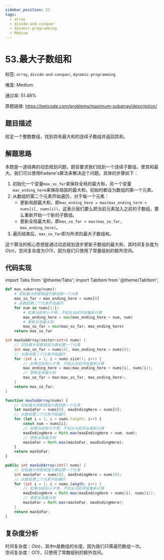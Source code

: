 ```yaml
---
sidebar_position: 53
tags:
  - array
  - divide-and-conquer
  - dynamic-programming
  - Medium
---
```


# 53.最大子数组和

标签: `array`, `divide-and-conquer`, `dynamic-programming`

难度: Medium

通过率: 51.48%

原题链接: https://leetcode.com/problems/maximum-subarray/description/

## 题目描述
给定一个整数数组，找到具有最大和的连续子数组并返回其和。

## 解题思路
本题是一道经典的动态规划问题，题目要求我们找到一个连续子数组，使其和最大。我们可以使用Kadane's算法来解决这个问题。具体的步骤如下：  

1. 初始化一个变量`max_so_far`来保存全局的最大和，另一个变量`max_ending_here`来保存局部的最大和，初始时都设为数组的第一个元素。  
2. 从数组的第二个元素开始遍历，对于每一个元素：  
   - 更新局部最大和，即`max_ending_here = max(max_ending_here + nums[i], nums[i])`，这表示我们要么把当前元素加入之前的子数组，要么重新开始一个新的子数组。  
   - 更新全局最大和，即`max_so_far = max(max_so_far, max_ending_here)`。  
3. 遍历结束后，`max_so_far`即为所求的最大子数组和。  

这个算法的核心思想是通过动态规划逐步更新子数组的最大和，其时间复杂度为$O(n)$，空间复杂度为$O(1)$，因为我们只使用了常量级别的额外空间。

## 代码实现
import Tabs from '@theme/Tabs';
import TabItem from '@theme/TabItem';

<Tabs>
<TabItem value="python" label="Python">

```python
def max_subarray(nums):
    # 初始最大和都赋值为数组第一个元素
    max_so_far = max_ending_here = nums[0]
    # 从数组第二个元素开始遍历
    for num in nums[1:]:
        # 如果当前和小于零，不如从当前开始重新计算
        max_ending_here = max(max_ending_here + num, num)
        # 更新全局最大和
        max_so_far = max(max_so_far, max_ending_here)
    return max_so_far

```

</TabItem>
<TabItem value="cpp" label="C++">

```cpp
int maxSubArray(vector<int>& nums) {
    // 初始最大和都赋值为数组第一个元素
    int max_so_far = nums[0], max_ending_here = nums[0];
    // 从数组第二个元素开始遍历
    for (int i = 1; i < nums.size(); i++) {
        // 如果当前和小于零，不如从当前开始重新计算
        max_ending_here = max(max_ending_here + nums[i], nums[i]);
        // 更新全局最大和
        max_so_far = max(max_so_far, max_ending_here);
    }
    return max_so_far;
}
```

</TabItem>
<TabItem value="javascript" label="JavaScript">

```javascript
function maxSubArray(nums) {
    // 初始最大和都赋值为数组第一个元素
    let maxSoFar = nums[0], maxEndingHere = nums[0];
    // 从数组第二个元素开始遍历
    for (let i = 1; i < nums.length; i++) {
        const num = nums[i];
        // 如果当前和小于零，不如从当前开始重新计算
        maxEndingHere = Math.max(maxEndingHere + num, num);
        // 更新全局最大和
        maxSoFar = Math.max(maxSoFar, maxEndingHere);
    }
    return maxSoFar;
}
```

</TabItem>
<TabItem value="java" label="Java">

```java
public int maxSubArray(int[] nums) {
    // 初始最大和都赋值为数组第一个元素
    int maxSoFar = nums[0], maxEndingHere = nums[0];
    // 从数组第二个元素开始遍历
    for (int i = 1; i < nums.length; i++) {
        // 如果当前和小于零，不如从当前开始重新计算
        maxEndingHere = Math.max(maxEndingHere + nums[i], nums[i]);
        // 更新全局最大和
        maxSoFar = Math.max(maxSoFar, maxEndingHere);
    }
    return maxSoFar;
}
```

</TabItem>
</Tabs>

## 复杂度分析
时间复杂度：$O(n)$，其中$n$是数组的长度，因为我们只需遍历数组一次。  
空间复杂度：$O(1)$，只使用了常数级别的额外空间。
